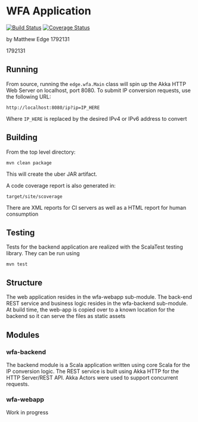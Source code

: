 # WFA Application

[![Build Status](https://travis-ci.org/MatthewEdge/whiskey-foxtrot-alpha.svg?branch=develop)](https://travis-ci.org/MatthewEdge/whiskey-foxtrot-alpha) [![Coverage Status](https://coveralls.io/repos/github/MatthewEdge/whiskey-foxtrot-alpha/badge.svg?branch=develop)](https://coveralls.io/github/MatthewEdge/whiskey-foxtrot-alpha?branch=develop)

by Matthew Edge
1792131

1792131

## Running

From source, running the ```edge.wfa.Main``` class will spin up the Akka HTTP Web Server on localhost, port 8080. To submit
IP conversion requests, use the following URL:

    http://localhost:8080/ip?ip=IP_HERE
    
Where ```IP_HERE``` is replaced by the desired IPv4 or IPv6 address to convert

## Building

From the top level directory:

    mvn clean package
    
This will create the uber JAR artifact. 

A code coverage report is also generated in:

    target/site/scoverage
    
There are XML reports for CI servers as well as a HTML report for human consumption
    
## Testing

Tests for the backend application are realized with the ScalaTest testing library. They can
be run using

    mvn test

## Structure

The web application resides in the wfa-webapp sub-module. The back-end REST service and business logic
resides in the wfa-backend sub-module. At build time, the web-app is copied over to a known location
for the backend so it can serve the files as static assets

## Modules

### wfa-backend

The backend module is a Scala application written using core Scala for the IP conversion logic. The REST service
is built using Akka HTTP for the HTTP Server/REST API. Akka Actors were used to support concurrent requests.

### wfa-webapp

Work in progress
